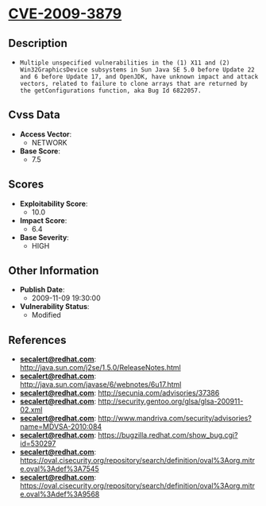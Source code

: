 
# [CVE-2009-3879](https://cve.mitre.org/cgi-bin/cvename.cgi?name=CVE-2009-3879)

## Description

- `Multiple unspecified vulnerabilities in the (1) X11 and (2) Win32GraphicsDevice subsystems in Sun Java SE 5.0 before Update 22 and 6 before Update 17, and OpenJDK, have unknown impact and attack vectors, related to failure to clone arrays that are returned by the getConfigurations function, aka Bug Id 6822057.`

## Cvss Data

- **Access Vector**:
  - NETWORK
- **Base Score**:
  - 7.5

## Scores

- **Exploitability Score**:
  - 10.0
- **Impact Score**:
  - 6.4
- **Base Severity**:
  - HIGH

## Other Information

- **Publish Date**:
  - 2009-11-09 19:30:00
- **Vulnerability Status**:
  - Modified

## References

- **secalert@redhat.com**: http://java.sun.com/j2se/1.5.0/ReleaseNotes.html
- **secalert@redhat.com**: http://java.sun.com/javase/6/webnotes/6u17.html
- **secalert@redhat.com**: http://secunia.com/advisories/37386
- **secalert@redhat.com**: http://security.gentoo.org/glsa/glsa-200911-02.xml
- **secalert@redhat.com**: http://www.mandriva.com/security/advisories?name=MDVSA-2010:084
- **secalert@redhat.com**: https://bugzilla.redhat.com/show_bug.cgi?id=530297
- **secalert@redhat.com**: https://oval.cisecurity.org/repository/search/definition/oval%3Aorg.mitre.oval%3Adef%3A7545
- **secalert@redhat.com**: https://oval.cisecurity.org/repository/search/definition/oval%3Aorg.mitre.oval%3Adef%3A9568
